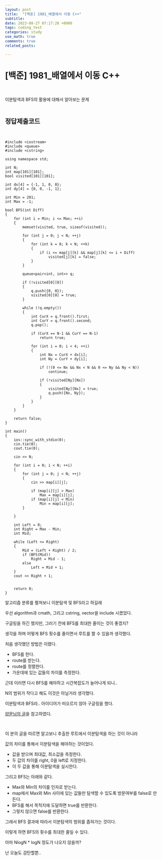 ```yaml
---
layout: post
title:  "[백준] 1981_배열에서 이동 C++"
subtitle:   
date: 2023-08-27 07:17:28 +0900
tags: coding_test
categories: study
use_math: true
comments: true
related_posts:

---
```


# [백준] 1981_배열에서 이동 C++<br/>
<br/>

이분탐색과 BFS의 활용에 대해서 알아보는 문제<br/>
<br/>

## 정답제출코드<br/>
<br/>

```
#include <iostream>
#include <queue>
#include <cstring>

using namespace std;

int N;
int map[101][101];
bool visited[101][101];

int dx[4] = {-1, 1, 0, 0};
int dy[4] = {0, 0, -1, 1};

int Min = 201;
int Max = -1;

bool BFS(int Diff)
{
    for (int i = Min; i <= Max; ++i)
    {
        memset(visited, true, sizeof(visited));
        
        for (int j = 0; j < N; ++j)
        {
            for (int k = 0; k < N; ++k)
            {
                if (i <= map[j][k] && map[j][k] <= i + Diff)
                    visited[j][k] = false;
            }
        }

        queue<pair<int, int>> q;
        
        if (!visited[0][0])
        {
            q.push({0, 0});
            visited[0][0] = true;
        }

        while (!q.empty())
        {
            int CurX = q.front().first;
            int CurY = q.front().second;
            q.pop();

            if (CurX == N-1 && CurY == N-1)
                return true;

            for (int i = 0; i < 4; ++i)
            {
                int Nx = CurX + dx[i];
                int Ny = CurY + dy[i];

                if (!(0 <= Nx && Nx < N && 0 <= Ny && Ny < N))
                    continue;
                
                if (!visited[Ny][Nx])
                {
                    visited[Ny][Nx] = true;
                    q.push({Nx, Ny});
                }
            }
        }
    }

    return false;
}

int main()
{
    ios::sync_with_stdio(0);
    cin.tie(0);
    cout.tie(0);

    cin >> N;

    for (int i = 0; i < N; ++i)
    {
        for (int j = 0; j < N; ++j)
        {
            cin >> map[i][j];

            if (map[i][j] > Max)
                Max = map[i][j];
            if (map[i][j] < Min)
                Min = map[i][j];
        }
            
    }

    int Left = 0;
    int Right = Max - Min;
    int Mid;

    while (Left <= Right)
    {
        Mid = (Left + Right) / 2;
        if (BFS(Mid))
            Right = Mid - 1;
        else
            Left = Mid + 1;
    }
    cout << Right + 1;


    return 0;
}
```

알고리즘 분류를 펼쳐보니 이분탐색 및 BFS라고 하길래<br/>

우선 algorithm과 cmath, 그리고 cstring, vector을 include 시켰었다.<br/>

구글링을 하긴 했지만, 그러기 전에 BFS를 최대한 줄이는 것이 좋겠지?<br/>

생각을 하며 어떻게 BFS 횟수를 줄이면서 루트를 짤 수 있을까 생각했다.<br/>

처음 생각했던 방법은 이랬다.<br/>

- BFS를 한다.
- route를 받는다.
- route를 정렬한다.
- 가운데에 있는 값들의 차이를 측정한다.

근데 이러면 다시 BFS를 해야하고 시간복잡도가 늘어나게 되니..<br/>

N의 범위가 작다고 해도 이것은 아닐거라 생각했다.<br/>

이분탐색과 BFS라.. 아이디어가 떠오르지 않아 구글링을 했다.<br/>

[얍문님의 글](https://yabmoons.tistory.com/101)을 참고하였다.<br/>

<br/>

이 분의 글을 따르면 알고보니 추출한 루트에서 이분탐색을 하는 것이 아니라<br/>

값의 차이를 통해서 이분탐색을 해야하는 것이었다.<br/>

- 값을 받으며 최대값, 최소값을 측정한다.
- 두 값의 차이를 right, 0을 left로 지정한다.
- 이 두 값을 통해 이분탐색을 실시한다.

그리고 BFS는 아래와 같다.<br/>

- Max와 Min의 차이를 인자로 받는다.
- map에서 Max와 Min 사이에 있는 값들만 탐색할 수 있도록 방문여부를 false로 만든다.
- BFS를 해서 목적지에 도달하면 true를 반환한다.
- 그렇지 않으면 false를 반환한다.

그래서 BFS 결과에 따라서 이분탐색의 범위를 좁혀가는 것이다.<br/>

이렇게 하면 BFS의 횟수를 최대한 줄일 수 있다.<br/>

아마 NlogN * logN 정도가 나오지 않을까?<br/>

난 오늘도 감탄할뿐..